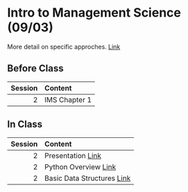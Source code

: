 Intro to Management Science  (09/03)
============================

More detail on specific approches. [Link](../../sessions/session2)

## Before Class

|   Session | Content       |
|----------:|:--------------|
|         2 | IMS Chapter 1 |


## In Class

|   Session | Content                                                                     |
|----------:|:----------------------------------------------------------------------------|
|         2 | Presentation [Link](https://rpi.box.com/s/ldy9h2bfaz00gek5a9cotyz21sboab95) |
|         2 | Python Overview [Link](../notebooks/python-overview)                        |
|         2 | Basic Data Structures [Link](../notebooks/datastructures)                   |

